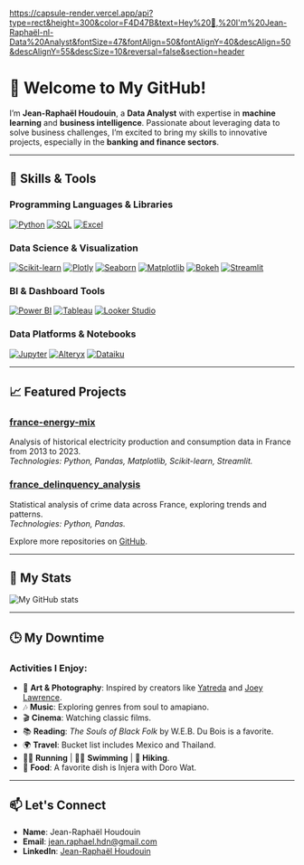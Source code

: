 https://capsule-render.vercel.app/api?type=rect&height=300&color=F4D47B&text=Hey%20👋,%20I'm%20Jean-Raphaël-nl-Data%20Analyst&fontSize=47&fontAlign=50&fontAlignY=40&descAlign=50&descAlignY=55&descSize=10&reversal=false&section=header



# 👋 **Welcome to My GitHub!**

I’m **Jean-Raphaël Houdouin**, a **Data Analyst** with expertise in **machine learning** and **business intelligence**. Passionate about leveraging data to solve business challenges, I’m excited to bring my skills to innovative projects, especially in the **banking and finance sectors**.

---

## 🔧 **Skills & Tools**

### **Programming Languages & Libraries**
[![Python](https://img.shields.io/badge/Python-3776AB?style=for-the-badge&logo=python&logoColor=white)](https://www.python.org/)
[![SQL](https://img.shields.io/badge/SQL-4479A1?style=for-the-badge&logo=postgresql&logoColor=white)](https://www.postgresql.org/)
[![Excel](https://img.shields.io/badge/Excel-217346?style=for-the-badge&logo=microsoft-excel&logoColor=white)](https://www.microsoft.com/en-us/microsoft-365/excel)

### **Data Science & Visualization**
[![Scikit-learn](https://img.shields.io/badge/Scikit--learn-F7931E?style=for-the-badge&logo=scikit-learn&logoColor=white)](https://scikit-learn.org/stable/)
[![Plotly](https://img.shields.io/badge/Plotly-3F4F75?style=for-the-badge&logo=plotly&logoColor=white)](https://plotly.com/)
[![Seaborn](https://img.shields.io/badge/Seaborn-4C72B0?style=for-the-badge&logo=seaborn&logoColor=white)](https://seaborn.pydata.org/)
[![Matplotlib](https://img.shields.io/badge/Matplotlib-11557C?style=for-the-badge&logo=matplotlib&logoColor=white)](https://matplotlib.org/)
[![Bokeh](https://img.shields.io/badge/Bokeh-FF7A05?style=for-the-badge&logo=bokeh&logoColor=white)](https://bokeh.org/)
[![Streamlit](https://img.shields.io/badge/Streamlit-FF4B4B?style=for-the-badge&logo=streamlit&logoColor=white)](https://streamlit.io/)

### **BI & Dashboard Tools**
[![Power BI](https://img.shields.io/badge/PowerBI-F2C811?style=for-the-badge&logo=power-bi&logoColor=white)](https://powerbi.microsoft.com/)
[![Tableau](https://img.shields.io/badge/Tableau-E97627?style=for-the-badge&logo=tableau&logoColor=white)](https://www.tableau.com/)
[![Looker Studio](https://img.shields.io/badge/Looker_Studio-4285F4?style=for-the-badge&logo=google-data-studio&logoColor=white)](https://lookerstudio.google.com/)

### **Data Platforms & Notebooks**
[![Jupyter](https://img.shields.io/badge/Jupyter-F37626?style=for-the-badge&logo=jupyter&logoColor=white)](https://jupyter.org/)
[![Alteryx](https://img.shields.io/badge/Alteryx-097AB8?style=for-the-badge&logo=alteryx&logoColor=white)](https://www.alteryx.com/)
[![Dataiku](https://img.shields.io/badge/Dataiku-171C3A?style=for-the-badge&logo=dataiku&logoColor=white)](https://www.dataiku.com/)

---

## 📈 **Featured Projects**

### **[france-energy-mix](https://github.com/rhoudouin/france-energy-mix)**
Analysis of historical electricity production and consumption data in France from 2013 to 2023.  
*Technologies: Python, Pandas, Matplotlib, Scikit-learn, Streamlit.*

### **[france_delinquency_analysis](https://github.com/rhoudouin/france_delinquency_analysis)**
Statistical analysis of crime data across France, exploring trends and patterns.  
*Technologies: Python, Pandas.*

Explore more repositories on [GitHub](https://github.com/rhoudouin?tab=repositories).

---

## 👤 **My Stats**

![My GitHub stats](https://github-readme-stats.vercel.app/api?username=rhoudouin&show_icons=true&theme=transparent)

---

## 🕒 **My Downtime**

### Activities I Enjoy:
- 🎨 **Art & Photography**: Inspired by creators like [Yatreda](https://yatreda.com/) and [Joey Lawrence](https://joeylshop.com/pages/exhibitions).
- 🎶 **Music**: Exploring genres from soul to amapiano.
- 🎬 **Cinema**: Watching classic films.
- 📚 **Reading**: *The Souls of Black Folk* by W.E.B. Du Bois is a favorite.
- 🌍 **Travel**: Bucket list includes Mexico and Thailand.
- 🏃‍♂️ **Running** | 🏊‍♂️ **Swimming** | 🥾 **Hiking**.
- 🍲 **Food**: A favorite dish is Injera with Doro Wat.

---

## 📫 **Let's Connect**

- **Name**: Jean-Raphaël Houdouin  
- **Email**: [jean.raphael.hdn@gmail.com](mailto:jean.raphael.hdn@gmail.com)  
- **LinkedIn**: [Jean-Raphaël Houdouin](https://linkedin.com/in/jeanraphaelhoudouin)


